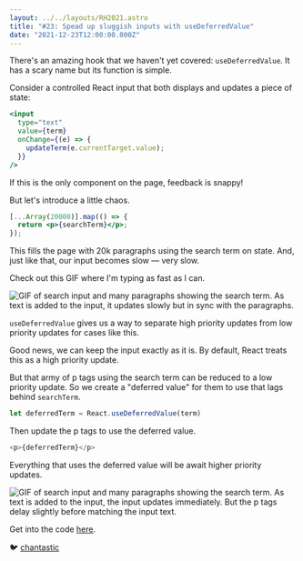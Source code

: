 ```yaml
---
layout: ../../layouts/RH2021.astro
title: "#23: Spead up sluggish inputs with useDeferredValue"
date: "2021-12-23T12:00:00.000Z"
---
```


There's an amazing hook that we haven't yet covered: `useDeferredValue`. It has a scary name but its function is simple.

Consider a controlled React input that both displays and updates a piece of state:

```jsx
<input
  type="text"
  value={term}
  onChange={(e) => {
    updateTerm(e.currentTarget.value);
  }}
/>
```

If this is the only component on the page, feedback is snappy!

But let's introduce a little chaos.

```jsx
[...Array(20000)].map(() => {
  return <p>{searchTerm}</p>;
});
```

This fills the page with 20k paragraphs using the search term on state. And, just like that, our input becomes slow — very slow.

Check out this GIF where I'm typing as fast as I can.

![GIF of search input and many paragraphs showing the search term. As text is added to the input, it updates slowly but in sync with the paragraphs.](/assets/img/2021/2021-input-without-usedeferredvalue.gif)

`useDeferredValue` gives us a way to separate high priority updates from low priority updates for cases like this.

Good news, we can keep the input exactly as it is. By default, React treats this as a high priority update.

But that army of p tags using the search term can be reduced to a low priority update. So we create a "deferred value" for them to use that lags behind `searchTerm`.

```js
let deferredTerm = React.useDeferredValue(term)
```

Then update the p tags to use the deferred value.

```js
<p>{deferredTerm}</p>
```

Everything that uses the deferred value will be await higher priority updates.

![GIF of search input and many paragraphs showing the search term. As text is added to the input, the input updates immediately. But the p tags delay slightly before matching the input text.](/assets/img/2021/2021-input-with-usedeferredvalue.gif)

Get into the code [here](https://stackblitz.com/edit/react-b7qahc?file=src/App.js).

🐦 [chantastic](https://chan.dev/twitter)